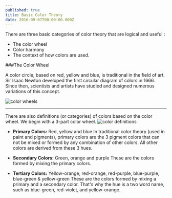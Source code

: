 ```yaml
---
published: true
title: Basic Color Theory
date: 2016-09-07T00:00:00.000Z
---
```

There are three basic categories of color theory that are logical and useful : 

* The color wheel
* Color harmony
* The context of how colors are used.

###The Color Wheel


A color circle, based on red, yellow and blue, is traditional in the field of art. Sir Isaac Newton developed the first circular diagram of colors in 1666. Since then, scientists and artists have studied and designed numerous variations of this concept.

![color wheels](https://oss.adm.ntu.edu.sg/devanshi001/wp-content/uploads/sites/275/2015/10/Screen-Shot-2015-10-25-at-10.17.41-PM-copy.jpg)

---

There are also definitions (or categories) of colors based on the color wheel. We begin with a 3-part color wheel.
![color definitions](https://goo.gl/images/Un83j7)

* **Primary Colors:** Red, yellow and blue
In traditional color theory (used in paint and pigments), primary colors are the 3 pigment colors that can not be mixed or formed by any combination of other colors. All other colors are derived from these 3 hues. 

* **Secondary Colors:** Green, orange and purple
These are the colors formed by mixing the primary colors.

* **Tertiary Colors:** Yellow-orange, red-orange, red-purple, blue-purple, blue-green & yellow-green
These are the colors formed by mixing a primary and a secondary color. That's why the hue is a two word name, such as blue-green, red-violet, and yellow-orange.